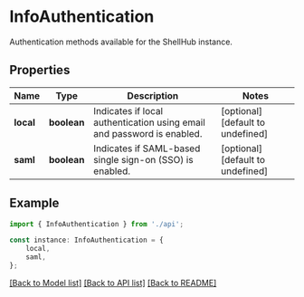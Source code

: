# InfoAuthentication

Authentication methods available for the ShellHub instance.

## Properties

Name | Type | Description | Notes
------------ | ------------- | ------------- | -------------
**local** | **boolean** | Indicates if local authentication using email and password is enabled. | [optional] [default to undefined]
**saml** | **boolean** | Indicates if SAML-based single sign-on (SSO) is enabled. | [optional] [default to undefined]

## Example

```typescript
import { InfoAuthentication } from './api';

const instance: InfoAuthentication = {
    local,
    saml,
};
```

[[Back to Model list]](../README.md#documentation-for-models) [[Back to API list]](../README.md#documentation-for-api-endpoints) [[Back to README]](../README.md)
